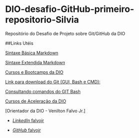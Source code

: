 # DIO-desafio-GitHub-primeiro-repositorio-Silvia
Repositório do Desafio de Projeto sobre Git/GitHub da DIO


##Links Utéis

[Síntaxe Básica Markdown](Https://www.markdownguide.org/basic-syntax/)

[Síntaxe Extendida Markdown](https://www.markdownguide.org/extended-syntax/)

[Cursos e Bootcamps da DIO](https://web.dio.me/home)

[Link para download do Git (GUI, Bash e CMD):](https://git-scm.com/downloads)

[Consultando comandos do GIT Bash](https://woliveiras.com.br/posts/comandos-mais-utilizados-no-git/)

[Cursos de Aceleração da DIO](https://web.dio.me/accelerations)

[Orientador da DIO - Venilton Falvo Jr.]

* [*LinkedIn* falvojr](https://linkedin.com/in/falvojr)
  
* [*GitHub* falvojr](https://github.com/falvojr)
